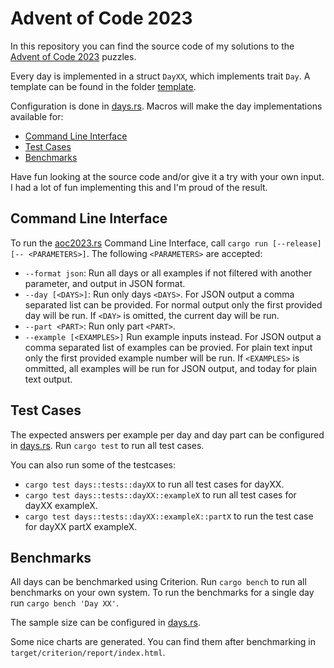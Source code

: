 # Advent of Code 2023

In this repository you can find the source code of my solutions to the [Advent of Code 2023](https://adventofcode.com/2023) puzzles.

Every day is implemented in a struct `DayXX`, which implements trait `Day`. A template can be found in the folder [template](template).

Configuration is done in [days.rs](src/days.rs). Macros will make the day implementations available for:
* [Command Line Interface](#command-line-interface)
* [Test Cases](#test-cases)
* [Benchmarks](#benchmarks)

Have fun looking at the source code and/or give it a try with your own input. I had a lot of fun implementing this and I'm proud of the result.

## Command Line Interface

To run the [aoc2023.rs](src/bin/aoc2023.rs) Command Line Interface, call `cargo run [--release] [-- <PARAMETERS>]`. The following `<PARAMETERS>` are accepted:
* `--format json`:          Run all days or all examples if not filtered with another parameter, and output in JSON format.
* `--day [<DAYS>]`:         Run only days `<DAYS>`. For JSON output a comma separated list can be provided. For normal output
                            only the first provided day will be run. If `<DAY>` is omitted, the current day will be run.
* `--part <PART>`:          Run only part `<PART>`.
* `--example [<EXAMPLES>]`  Run example inputs instead. For JSON output a comma separated list of examples can be provied. For
                            plain text input only the first provided example number will be run. If `<EXAMPLES>` is ommitted, all
                            examples will be run for JSON output, and today for plain text output.

## Test Cases

The expected answers per example per day and day part can be configured in [days.rs](src/days.rs). Run `cargo test` to run all test cases.

You can also run some of the testcases:
* `cargo test days::tests::dayXX` to run all test cases for dayXX.
* `cargo test days::tests::dayXX::exampleX` to run all test cases for dayXX exampleX.
* `cargo test days::tests::dayXX::exampleX::partX` to run the test case for dayXX partX exampleX.

## Benchmarks

All days can be benchmarked using Criterion. Run `cargo bench` to run all benchmarks on your own system.
To run the benchmarks for a single day run `cargo bench 'Day XX'`.

The sample size can be configured in [days.rs](src/days.rs).

Some nice charts are generated. You can find them after benchmarking in `target/criterion/report/index.html`.
